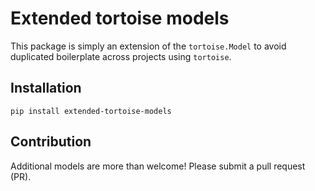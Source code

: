 # Extended tortoise models

This package is simply an extension of the `tortoise.Model` to avoid duplicated boilerplate across projects using `tortoise`.

## Installation

```shell
pip install extended-tortoise-models
```

## Contribution

Additional models are more than welcome! Please submit a pull request (PR).
